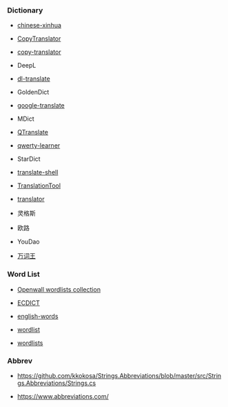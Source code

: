 ### Dictionary

- [chinese-xinhua](https://github.com/pwxcoo/chinese-xinhua)

- [CopyTranslator](https://github.com/CopyTranslator/CopyTranslator)

- [copy-translator](https://github.com/zu1k/copy-translator)

- DeepL

- [dl-translate](https://github.com/xhlulu/dl-translate)

- GoldenDict

- [google-translate](https://github.com/MrS0m30n3/google-translate)

- MDict

- [QTranslate](https://quest-app.appspot.com/)

- [qwerty-learner](https://github.com/Kaiyiwing/qwerty-learner)

- StarDict

- [translate-shell](https://github.com/soimort/translate-shell)

- [TranslationTool](https://github.com/Kybs0/TranslationTool)

- [translator](https://github.com/skywind3000/translator)

- 灵格斯

- 欧路

- YouDao

- [万词王](https://github.com/thunlp/WantWords)

### Word List

- [Openwall wordlists collection](https://www.openwall.com/wordlists/)

- [ECDICT](https://github.com/skywind3000/ECDICT)

- [english-words](https://github.com/dwyl/english-words)

- [wordlist](http://www-personal.umich.edu/~jlawler/wordlist)

- [wordlists](https://github.com/xajkep/wordlists)

### Abbrev

- https://github.com/kkokosa/Strings.Abbreviations/blob/master/src/Strings.Abbreviations/Strings.cs

- https://www.abbreviations.com/
